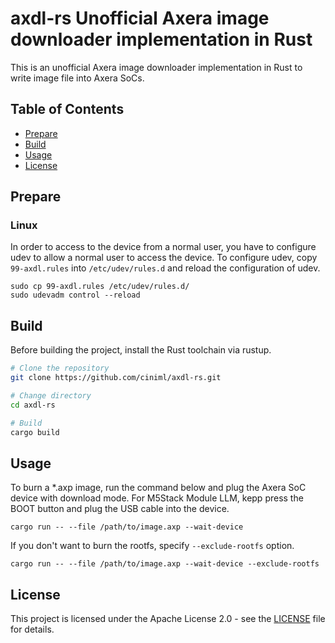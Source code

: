 # axdl-rs Unofficial Axera image downloader implementation in Rust

This is an unofficial Axera image downloader implementation in Rust to write image file into Axera SoCs.

## Table of Contents

- [Prepare](#Prepare)
- [Build](#build)
- [Usage](#usage)
- [License](#license)

## Prepare

### Linux 

In order to access to the device from a normal user, you have to configure udev to allow a normal user to access the device.
To configure udev, copy `99-axdl.rules` into `/etc/udev/rules.d` and reload the configuration of udev.

```
sudo cp 99-axdl.rules /etc/udev/rules.d/
sudo udevadm control --reload
```


## Build

Before building the project, install the Rust toolchain via rustup.

```bash
# Clone the repository
git clone https://github.com/ciniml/axdl-rs.git

# Change directory
cd axdl-rs

# Build
cargo build
```

## Usage

To burn a *.axp image, run the command below and plug the Axera SoC device with download mode.
For M5Stack Module LLM, kepp press the BOOT button and plug the USB cable into the device.

```shell
cargo run -- --file /path/to/image.axp --wait-device
```

If you don't want to burn the rootfs, specify `--exclude-rootfs` option.

```shell
cargo run -- --file /path/to/image.axp --wait-device --exclude-rootfs
```

## License

This project is licensed under the Apache License 2.0 - see the [LICENSE](LICENSE) file for details.